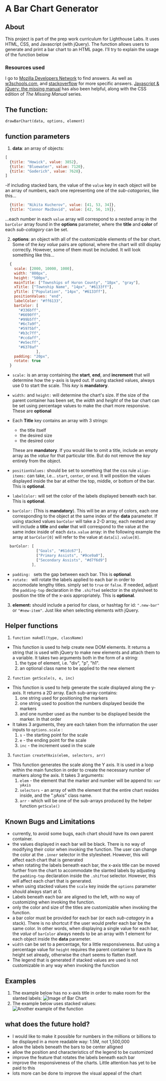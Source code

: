 # A Bar Chart Generator

## About
This project is part of the prep work curriculum for Lighthouse Labs. It uses HTML, CSS, and Javascript (with jQuery). The function allows users to generate and print a bar chart to an HTML page. I'll try to explain the usage of the function below

### Resources used
I go to [Mozilla Developers Network](https://developer.mozilla.org/en-US/) to find answers. As well as [w3schools.com](https://www.w3schools.com/), and [stackoverflow](https://stackoverflow.com/) for more specific answers. [Javascript & jQuery: the missing manual](http://shop.oreilly.com/product/0636920032663.do?CMP=ILC-MMcdpag3s) has also been helpful, along with the CSS edition of *The Missing Manual* series.

## The function:
`drawBarChart(data, options, element)`

## function parameters

1. **data**: an array of objects:

  ```javascript
  [
    {title: "Howick", value: 3852},
    {title: "Bluewater", value: 7120},
    {title: "Goderich", value: 7628},
  ]
  ```

  -if including stacked bars, the value of the `value` key in each object will be an array of numbers, each one representing one of the *sub-catagories*, like this...

  ```javascript
    {title: "Nikita Kucherov", value: [41, 53, 34]},
    {title: "Connor MacDavid", value: [42, 56, 19]},
  ```
  ...each number in each `value` array will correspond to a nested array in the `barColor` array found in the **options** parameter, where the **title** and **color** of each *sub-catagory* can be set.
  
2. **options**: an object with all of the customizable elements of the bar chart. Some of the *key* *value* pairs are optional, where the chart will still display correctly. However, some of them must be included. It will look something like this...

```javascript
  {
    scale: [2000, 10000, 1000],
    width: "800px",
    height: "500px",
    mainTitle: ["Townships of Huron County", "18px", "gray"],
    xTitle: ["Township Name", "14px", "#6133ff"],
    yTitle: ["Population", "14px", "#6133ff"],
    positionValues: "end",
    labelColor: "#ff6133",
    barColor: [
      "#336bff",
      "#6690ff",
      "#99b5ff",
      "#6c7a9f",
      "#5975bf",
      "#b3c7ff",
      "#ccdaff",
      "#e5ecff",
      "#6378af"
              ],
    padding: "20px",
    rotate: true
  }
```
  * `scale:` is an array containing the **start**, **end**, and **increment** that will determine how the y-axis is layed out. If using stacked values, always use 0 to start the scale. This *key* is **mandatory**.
  * `width:` and `height:` will determine the chart's size. If the size of the parent container has been set, the *width* and *height* of the bar chart can be set using percentage values to make the chart more responsive. These are **optional**
  * Each **Title** key contains an array with 3 strings: 
    - the title itself
    - the desired size
    - the desired color

    These are **mandatory**. If you would like to omit a title, include an empty array as the *value* for that particular title. But do not remove the *key* entirely from the object.

  * `positionValues:` should be set to something that the css rule `align-items:` can take, i.e... `start`, `center`, or `end`. It will position the values displayed inside the bar at either the top, middle, or bottom of the bar. This is **optional**.
  * `labelColor:` will set the color of the labels displayed beneath each bar. This is **optional**.
  * `barColor:` (This is **mandatory**). This will be an array of colors, each one corresponding to the object at the same index of the **data** parameter. If using stacked values `barColor` will take a 2-D array, each nested array will include a **title** and **color** that will correspond to the value at the same index inside of each `data.value` array: in the following example the array at `barColor[0]` will refer to the value at `data[i].value[0]`.
  ```javascript
    barColor: [
                ["Goals", "#61dc67"],
                ["Primary Assists", "#9ce9a0"],
                ["Secondary Assists", "#d7f6d9"]            
              ],
  ```
  * `padding: ` sets the gap between each bar. This is **optional**.
  * `rotate: ` will rotate the labels applied to each bar in order to accomodate lengthy titles. simply set to `true` or `false`. If needed, adjust the `padding-top` declaration in the `.shifted` selector in the stylesheet to position the title of the x-axis appropriately. This is **optional**.

3. **element:** should include a period for class, or hashtag for id: `".new-bar"` or `"#new-item"`. Just like when selecting elements with jQuery.

## Helper functions

1. `function makeEl(type, className)`
  - This function is used to help create new DOM elements. It returns a string that is used with jQuery to make new elements and attach them to a variable. It takes two arguments both in the form of a string:
    1. the type of element, i.e. "div", "p", "h1".
    2. an optional class name to be applied to the new element

2. `function getScale(s, e, inc)`
  - This function is used to help generate the scale displayed along the y-axis. It returns a 2D array. Each sub-array contains:
    1. one string used for positioning the markers
    2. one string used to position the numbers displayed beside the markers
    3. and one number used as the number to be displayed beside the marker. In that order
  - It takes 3 arguments, they are each taken from the information the user inputs to `options.scale` :
    1. `s` - the starting point for the scale
    2. `e` - the ending point for the scale
    3. `inc` - the increment used in the scale

3. `function createYAxis(elem, selectors, arr)`
  - This function generates the scale along the Y axis. It is used in a loop within the main function in order to create the necessary number of markers along the axis. It takes 3 arguments:
    1. `elem` - the element that the marker and number will be append to: `var yAxis`
    2. `selectors` - an array of with the element that the entire chart resides inside, and the ".yAxis" class name.
    3. `arr` - which will be one of the sub-arrays produced by the helper function `getScale()` 

## Known Bugs and Limitations

* currently, to avoid some bugs, each chart should have its own parent container.
* the values displayed in each bar will be black. There is no way of modifying their color when invoking the function. The user can change the color at the `.inner` selector in the stylesheet. However, this will affect each chart that is generated
* when rotating the labels beneath each bar, the x-axis title can be moved further from the chart to accommodate the slanted labels by adjusting the `padding-top` declaration inside the `.shifted` selector.  However, this will affect each chart that is generated.
* when using stacked values the `scale` key inside the `options` parameter should always start at 0.
* Labels beneath each bar are aligned to the left, with no way of customizing when invoking the function.
* only the color and size of the titles are customizable when invoking the function. 
* a bar color must be provided for each bar (or each *sub-catagory* in a stack). There is no shortcut if the user would prefer each bar be the same color. In other words, when displaying a single value for each bar, the *value* of `barColor` always needs to be an array with 1 element for each object inside the **data** parameter.
* `width` can be set to a percentage, for a little responsiveness. But using a percentage value for `height` requires the parent container to have its height set already, otherwise the chart seems to flatten itself. 
* The legend that is generated if stacked values are used is not customizable in any way when invoking the function


## Examples
1. The example below has no x-axis title in order to make room for the slanted labels:
![Image of Bar Chart](/example-barChart.png)
2. The example below uses stacked values:
![Another example of the function](/example-barChart2.png)

## what does the future hold?

* I would like to make it possible for numbers in the millions or billions to be displayed in a more readable way: 1.5M, not 1,500,000
* allow the labels beneath the bars to be center alligned
* allow the position and characteristics of the legend to be customized
* improve the feature that rotates the labels beneath each bar
* improve the responsiveness of the charts. Little attention has yet to be paid to this
* lots more can be done to improve the visual appeal of the chart
